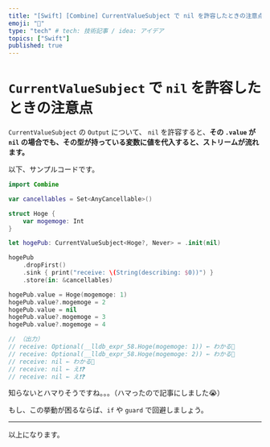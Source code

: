 ```yaml
---
title: "[Swift] [Combine] CurrentValueSubject で nil を許容したときの注意点"
emoji: "🌾"
type: "tech" # tech: 技術記事 / idea: アイデア
topics: ["Swift"]
published: true
---
```


# `CurrentValueSubject` で `nil` を許容したときの注意点

`CurrentValueSubject` の `Output` について、 `nil` を許容すると、**その `.value` が `nil` の場合でも、その型が持っている変数に値を代入すると、ストリームが流れます。**

以下、サンプルコードです。

```swift
import Combine

var cancellables = Set<AnyCancellable>()

struct Hoge {
    var mogemoge: Int
}

let hogePub: CurrentValueSubject<Hoge?, Never> = .init(nil)

hogePub
    .dropFirst()
    .sink { print("receive: \(String(describing: $0))") }
    .store(in: &cancellables)

hogePub.value = Hoge(mogemoge: 1)
hogePub.value?.mogemoge = 2
hogePub.value = nil
hogePub.value?.mogemoge = 3
hogePub.value?.mogemoge = 4

// （出力）
// receive: Optional(__lldb_expr_58.Hoge(mogemoge: 1)) ← わかる🙂
// receive: Optional(__lldb_expr_58.Hoge(mogemoge: 2)) ← わかる🙂
// receive: nil ← わかる🙂
// receive: nil ← え❗️❓
// receive: nil ← え❗️❓
```

知らないとハマりそうですね。。。（ハマったので記事にしました😭）

もし、この挙動が困るならば、`if` や `guard` で回避しましょう。

---

以上になります。
